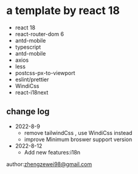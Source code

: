 # a template by react 18

- react 18
- react-router-dom 6
- antd-mobile
- typescript
- antd-mobile
- axios
- less
- postcss-px-to-viewport
- eslint/prettier
- WindiCss
- react-i18next

## change log
- 2022-8-9  
    - remove tailwindCss , use WindiCss instead
    - improve Minimum broswer support version
- 2022-8-12
    - Add new features:i18n


author:zhengzewei98@gmail.com